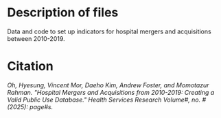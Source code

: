 # Description of files
Data and code to set up indicators for hospital mergers and acquisitions between 2010-2019.

# Citation
*Oh, Hyesung, Vincent Mor, Daeho Kim, Andrew Foster, and Momotazur Rahman. "Hospital Mergers and Acquisitions from 2010-2019: Creating a Valid Public Use Database." Health Services Research Volume#, no. # (2025): page#s.*
